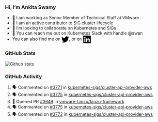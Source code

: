 ### Hi, I’m Ankita Swamy

- 💼 I am working as Senior Member of Technical Staff at VMware
- 👀 I am an active contributor to SIG cluster lifecycle 
- 💞️ I’m looking to collaborate on Kubernetes and SIGs
- 💬 You can reach me out on Kubernetes Slack with handle @swan
- You can also find me on <a href="https://twitter.com/SwamyAnkita" target="blank"><img align="center" src="https://raw.githubusercontent.com/Ankitasw/Ankitasw/master/svg/twitter.svg" alt="Ankitasw" height="25" width="25" color="#1DA1f2" /></a>, or on <a href="https://www.linkedin.com/in/Ankitaswamy/" target="blank"><img align="center" src="https://raw.githubusercontent.com/Ankitasw/Ankitasw/master/svg/linkedin.svg" alt="Ankitasw" height="25" width="25" /></a>

### GitHub Stats
![Github stats](https://github-readme-stats.vercel.app/api?username=Ankitasw&count_private=true&show_icons=true&theme=tokyonight)

### GitHub Activity 
<!--START_SECTION:activity-->
1. 🗣 Commented on [#3771](https://github.com/kubernetes-sigs/cluster-api-provider-aws/issues/3771) in [kubernetes-sigs/cluster-api-provider-aws](https://github.com/kubernetes-sigs/cluster-api-provider-aws)
2. 🗣 Commented on [#3775](https://github.com/kubernetes-sigs/cluster-api-provider-aws/issues/3775) in [kubernetes-sigs/cluster-api-provider-aws](https://github.com/kubernetes-sigs/cluster-api-provider-aws)
3. 💪 Opened PR [#3649](https://github.com/vmware-tanzu/tanzu-framework/pull/3649) in [vmware-tanzu/tanzu-framework](https://github.com/vmware-tanzu/tanzu-framework)
4. 🗣 Commented on [#3775](https://github.com/kubernetes-sigs/cluster-api-provider-aws/issues/3775) in [kubernetes-sigs/cluster-api-provider-aws](https://github.com/kubernetes-sigs/cluster-api-provider-aws)
5. 🗣 Commented on [#3772](https://github.com/kubernetes-sigs/cluster-api-provider-aws/issues/3772) in [kubernetes-sigs/cluster-api-provider-aws](https://github.com/kubernetes-sigs/cluster-api-provider-aws)
<!--END_SECTION:activity-->

